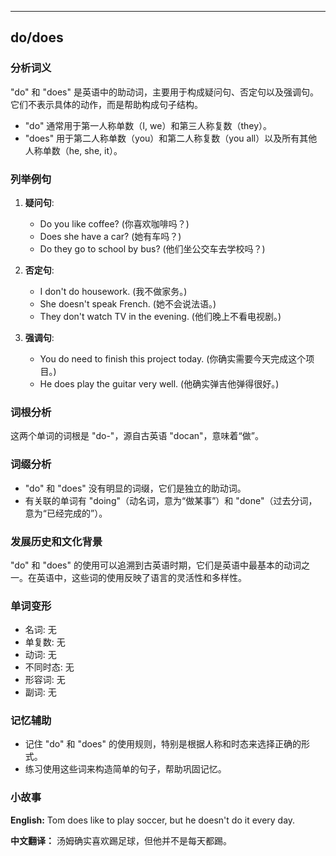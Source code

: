
---------------
## do/does
### 分析词义

"do" 和 "does" 是英语中的助动词，主要用于构成疑问句、否定句以及强调句。它们不表示具体的动作，而是帮助构成句子结构。

- "do" 通常用于第一人称单数（I, we）和第三人称复数（they）。
- "does" 用于第二人称单数（you）和第二人称复数（you all）以及所有其他人称单数（he, she, it）。

### 列举例句

1. **疑问句**:
   - Do you like coffee? (你喜欢咖啡吗？)
   - Does she have a car? (她有车吗？)
   - Do they go to school by bus? (他们坐公交车去学校吗？)

2. **否定句**:
   - I don't do housework. (我不做家务。)
   - She doesn't speak French. (她不会说法语。)
   - They don't watch TV in the evening. (他们晚上不看电视剧。)

3. **强调句**:
   - You do need to finish this project today. (你确实需要今天完成这个项目。)
   - He does play the guitar very well. (他确实弹吉他弹得很好。)

### 词根分析

这两个单词的词根是 "do-"，源自古英语 "docan"，意味着“做”。

### 词缀分析

- "do" 和 "does" 没有明显的词缀，它们是独立的助动词。
- 有关联的单词有 "doing"（动名词，意为“做某事”）和 "done"（过去分词，意为“已经完成的”）。

### 发展历史和文化背景

"do" 和 "does" 的使用可以追溯到古英语时期，它们是英语中最基本的动词之一。在英语中，这些词的使用反映了语言的灵活性和多样性。

### 单词变形

- 名词: 无
- 单复数: 无
- 动词: 无
- 不同时态: 无
- 形容词: 无
- 副词: 无

### 记忆辅助

- 记住 "do" 和 "does" 的使用规则，特别是根据人称和时态来选择正确的形式。
- 练习使用这些词来构造简单的句子，帮助巩固记忆。

### 小故事

**English:**
Tom does like to play soccer, but he doesn't do it every day.

**中文翻译：**
汤姆确实喜欢踢足球，但他并不是每天都踢。

